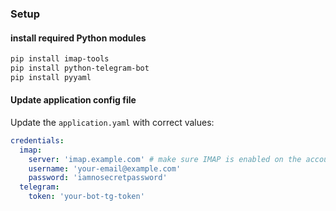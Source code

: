 ### Setup

#### install required Python modules
```bash
pip install imap-tools
pip install python-telegram-bot  
pip install pyyaml
```

#### Update application config file
Update the `application.yaml` with correct values:
```yaml
credentials:
  imap:
    server: 'imap.example.com' # make sure IMAP is enabled on the account to integrate
    username: 'your-email@example.com'
    password: 'iamnosecretpassword'
  telegram:
    token: 'your-bot-tg-token'
```
